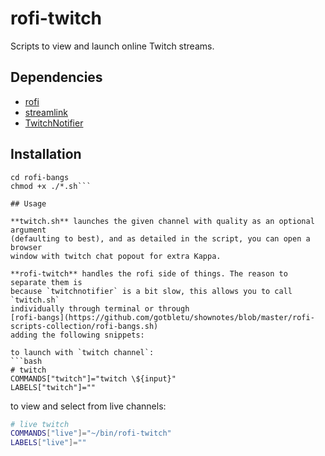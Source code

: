 # rofi-twitch

Scripts to view and launch online Twitch streams.

## Dependencies

* [rofi](https://github.com/DaveDavenport/rofi)
* [streamlink](https://github.com/streamlink/streamlink)
* [TwitchNotifier](https://github.com/GiedriusS/TwitchNotifier)

## Installation

```git clone https://github.com/indeedwatson/rofi-twitch/
cd rofi-bangs
chmod +x ./*.sh```

## Usage

**twitch.sh** launches the given channel with quality as an optional argument
(defaulting to best), and as detailed in the script, you can open a browser
window with twitch chat popout for extra Kappa.

**rofi-twitch** handles the rofi side of things. The reason to separate them is
because `twitchnotifier` is a bit slow, this allows you to call `twitch.sh`
individually through terminal or through
[rofi-bangs](https://github.com/gotbletu/shownotes/blob/master/rofi-scripts-collection/rofi-bangs.sh)
adding the following snippets:

to launch with `twitch channel`:
```bash
# twitch
COMMANDS["twitch"]="twitch \${input}"
LABELS["twitch"]=""
```

to view and select from live channels:
```bash
# live twitch
COMMANDS["live"]="~/bin/rofi-twitch"
LABELS["live"]=""
```


